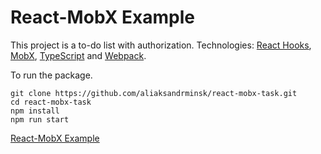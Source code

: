 # React-MobX Example

This project is a to-do list with authorization. Technologies: [React Hooks](https://reactjs.org/), [MobX](https://mobx.js.org/README.html), [TypeScript](https://www.typescriptlang.org/) and [Webpack](https://webpack.js.org/).

To run the package.

```
git clone https://github.com/aliaksandrminsk/react-mobx-task.git
cd react-mobx-task
npm install
npm run start
```

[React-MobX Example
](https://react-mobx-task.web.app/)
